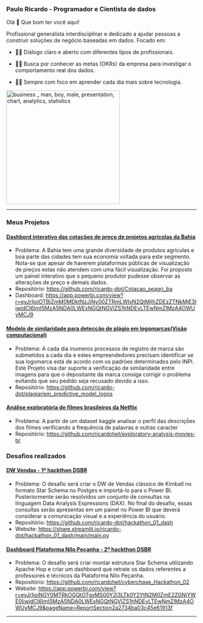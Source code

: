 ### Paulo Ricardo - Programador e Cientista de dados

Olá 👋
Que bom ter você aqui!

Profissional generalista interdisciplinar e dedicado a ajudar pessoas a construir soluções de negócio baseadas em dados. 
Focado em:

* 🧑‍🏫 Diálogo claro e aberto com diferentes tipos de profissionais.

* 🕵️‍♂️ Busca por conhecer as metas (OKRs) da empresa para investigar o comportamento real dos dados.

* 🧑‍💻 Sempre com foco em aprender cada dia mais sobre tecnologia.

<img alt="business _ man, boy, male, presentation, chart, analytics, statistics" src="https://user-images.githubusercontent.com/48892066/151630098-3de63922-8f3f-4005-aefd-52abfdfc9f35.svg" style="height: 300px">
</img>

---

### Meus Projetos

#### [Dashbord interativo das cotações de preço de projetos agrícolas da Bahia](https://github.com/ricardo-dot/Cotacao_seagri_ba)
* Problema: A Bahia tem uma grande diversidade de produtos agrículas e boa parte das cidades tem sua economia voltada para este segmento. Nota-se que apesar de haverem plataformas públicas de visualização de preços estas não atendem com uma fácil visualização. Foi proposto um painel interativo que o pequeno produtor pudesse observar as alterações de preço e demais dados.
* Repositório: https://github.com/ricardo-dot/Cotacao_seagri_ba
* Dashboard: https://app.powerbi.com/view?r=eyJrIjoiOTBjZmM0MDktNzJjNy00ZTRmLWIxN2QtMjlhZDEzZTNkMjE3IiwidCI6ImI5MzA5NDA0LWExNGQtNGVlZS1hNDEyLTEwNmZlMzA4OWUyMCJ9

#### [Modelo de similaridade para detecção de plágio em logomarcas(Visão computacional)](https://github.com/ricardo-dot/plagiarism_predictive_model_logos)
* Problema: A cada dia inumeros processos de registro de marca são submetidos a cada dia e estes empreendedores precisam identificar se sua logomarca está de acordo com os padrões determinados pelo INPI. Este Projeto visa dar suporte a verificação de similaridade entre imagens para que o depositante da marca consiga corrigir o problema evitando que seu pedido seja recusado devido a isso.
* Repositório: https://github.com/ricardo-dot/plagiarism_predictive_model_logos

#### [Análise exploratória de filmes brasileiros da Netflix](https://github.com/ricardotwt/exploratory-analysis-movies-br)
* Problema: A partir de um dataset kaggle analisar o perfil das descriçṍes dos filmes verificando a frequência de palavras e outras caracter
* Repositório: https://github.com/ricardotwt/exploratory-analysis-movies-br


### Desafios realizados

#### [DW Vendas - 1º hackthon DSBR](https://github.com/ricardo-dot/hackathon_01_dash)
* Problema: O desafio será criar o DW de Vendas clássico de Kimball no formato Star Schema no Postges e importá-lo para o Power BI. Posteriormente serão resolvidos um conjunto de consultas na linguagem Data Analysis Expressions (DAX). No final do desafio, essas consultas serão apresentas em um painel no Power BI que deverá considerar a comunicação visual e a experiência do usuário.
* Repositório: https://github.com/ricardo-dot/hackathon_01_dash
* Website: https://share.streamlit.io/ricardo-dot/hackathon_01_dash/main/main.py

#### [Dashboard Plataforma Nilo Peçanha - 2º hackthon DSBR](https://github.com/ricardotwt/cyberchase_Hackathon_02)
* Problema: O desafio será criar montar estrutura Star Schema utilizando Apache Hop e criar um dashboard que retrate os dados referentes a professores e técnicos da Plataforma Nilo Peçanha.
* Repositório: https://github.com/ricardotwt/cyberchase_Hackathon_02
* Website: https://app.powerbi.com/view?r=eyJrIjoiNGY0MTRkOGQtOTgxMS00Y2I3LTk0Y2YtN2M0ZmE2ZGNjYWE0IiwidCI6ImI5MzA5NDA0LWExNGQtNGVlZS1hNDEyLTEwNmZlMzA4OWUyMCJ9&pageName=ReportSection2a2734ba03c45e61913f

---
